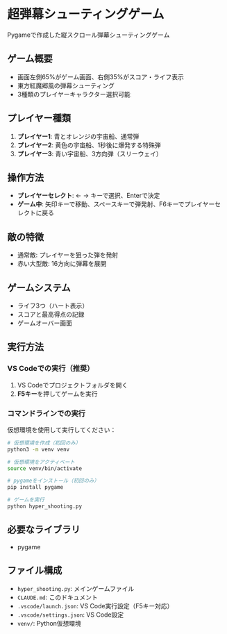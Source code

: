 # 超弾幕シューティングゲーム

Pygameで作成した縦スクロール弾幕シューティングゲーム

## ゲーム概要
- 画面左側65%がゲーム画面、右側35%がスコア・ライフ表示
- 東方紅魔郷風の弾幕シューティング
- 3種類のプレイヤーキャラクター選択可能

## プレイヤー種類
1. **プレイヤー1**: 青とオレンジの宇宙船、通常弾
2. **プレイヤー2**: 黄色の宇宙船、1秒後に爆発する特殊弾
3. **プレイヤー3**: 青い宇宙船、3方向弾（スリーウェイ）

## 操作方法
- **プレイヤーセレクト**: ← → キーで選択、Enterで決定
- **ゲーム中**: 矢印キーで移動、スペースキーで弾発射、F6キーでプレイヤーセレクトに戻る

## 敵の特徴
- 通常敵: プレイヤーを狙った弾を発射
- 赤い大型敵: 16方向に弾幕を展開

## ゲームシステム
- ライフ3つ（ハート表示）
- スコアと最高得点の記録
- ゲームオーバー画面

## 実行方法

### VS Codeでの実行（推奨）
1. VS Codeでプロジェクトフォルダを開く
2. **F5キー**を押してゲームを実行

### コマンドラインでの実行
仮想環境を使用して実行してください：
```bash
# 仮想環境を作成（初回のみ）
python3 -m venv venv

# 仮想環境をアクティベート
source venv/bin/activate

# pygameをインストール（初回のみ）
pip install pygame

# ゲームを実行
python hyper_shooting.py
```

## 必要なライブラリ
- pygame

## ファイル構成
- `hyper_shooting.py`: メインゲームファイル
- `CLAUDE.md`: このドキュメント
- `.vscode/launch.json`: VS Code実行設定（F5キー対応）
- `.vscode/settings.json`: VS Code設定
- `venv/`: Python仮想環境